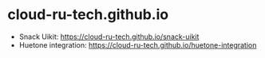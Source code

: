 # cloud-ru-tech.github.io

- Snack Uikit: https://cloud-ru-tech.github.io/snack-uikit
- Huetone integration: https://cloud-ru-tech.github.io/huetone-integration

